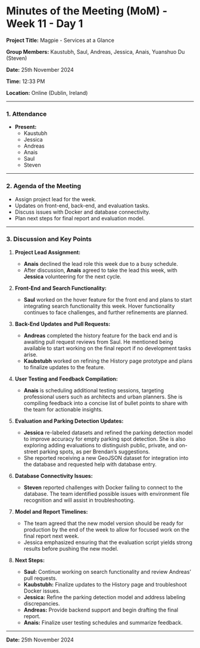 # Minutes of the Meeting (MoM) - Week 11 - Day 1

**Project Title:** Magpie - Services at a Glance

**Group Members:** Kaustubh, Saul, Andreas, Jessica, Anais, Yuanshuo Du (Steven)

**Date:** 25th November 2024

**Time:** 12:33 PM

**Location:** Online (Dublin, Ireland)

---

### **1. Attendance**

- **Present:**
  - Kaustubh
  - Jessica
  - Andreas
  - Anais
  - Saul
  - Steven

---

### **2. Agenda of the Meeting**

- Assign project lead for the week.
- Updates on front-end, back-end, and evaluation tasks.
- Discuss issues with Docker and database connectivity.
- Plan next steps for final report and evaluation model.

---

### **3. Discussion and Key Points**

1. **Project Lead Assignment:**

   - **Anais** declined the lead role this week due to a busy schedule.
   - After discussion, **Anais** agreed to take the lead this week, with **Jessica** volunteering for the next cycle.

2. **Front-End and Search Functionality:**

   - **Saul** worked on the hover feature for the front end and plans to start integrating search functionality this week. Hover functionality continues to face challenges, and further refinements are planned.

3. **Back-End Updates and Pull Requests:**

   - **Andreas** completed the history feature for the back end and is awaiting pull request reviews from Saul. He mentioned being available to start working on the final report if no development tasks arise.
   - **Kaubstubh** worked on refining the History page prototype and plans to finalize updates to the feature.

4. **User Testing and Feedback Compilation:**

   - **Anais** is scheduling additional testing sessions, targeting professional users such as architects and urban planners. She is compiling feedback into a concise list of bullet points to share with the team for actionable insights.

5. **Evaluation and Parking Detection Updates:**

   - **Jessica** re-labeled datasets and refined the parking detection model to improve accuracy for empty parking spot detection. She is also exploring adding evaluations to distinguish public, private, and on-street parking spots, as per Brendan’s suggestions.
   - She reported receiving a new GeoJSON dataset for integration into the database and requested help with database entry.

6. **Database Connectivity Issues:**

   - **Steven** reported challenges with Docker failing to connect to the database. The team identified possible issues with environment file recognition and will assist in troubleshooting.

7. **Model and Report Timelines:**

   - The team agreed that the new model version should be ready for production by the end of the week to allow for focused work on the final report next week.
   - Jessica emphasized ensuring that the evaluation script yields strong results before pushing the new model.

8. **Next Steps:**
   - **Saul:** Continue working on search functionality and review Andreas’ pull requests.
   - **Kaubstubh:** Finalize updates to the History page and troubleshoot Docker issues.
   - **Jessica:** Refine the parking detection model and address labeling discrepancies.
   - **Andreas:** Provide backend support and begin drafting the final report.
   - **Anais:** Finalize user testing schedules and summarize feedback.

---

**Date:** 25th November 2024
